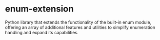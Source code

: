 # enum-extension
Python library that extends the functionality of the built-in enum module, offering an array of additional features and utilities to simplify enumeration handling and expand its capabilities.
